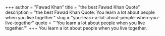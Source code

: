 +++
author = "Fawad Khan"
title = "the best Fawad Khan Quote"
description = "the best Fawad Khan Quote: You learn a lot about people when you live together."
slug = "you-learn-a-lot-about-people-when-you-live-together"
quote = '''You learn a lot about people when you live together.'''
+++
You learn a lot about people when you live together.
